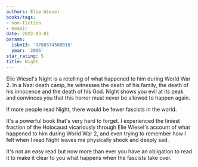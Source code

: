 ```yaml
---
authors: Elie Wiesel
books/tags:
- non-fiction
- memoir
date: 2022-03-01
params:
  isbn13: '9780374500016'
  year: '2006'
star_rating: 5
title: Night
---
```


Elie Wiesel's Night is a retelling of what happened to him during World War 2.
In a Nazi death camp, he witnesses the death of his family, the death of his
innocence and the death of his God. Night shows you evil at its peak and
convinces you that this horror must never be allowed to happen again.

<!--more-->

If more people read Night, there would be fewer fascists in the world.

It's a powerful book that's very hard to forget. I experienced the tiniest
fraction of the Holocaust vicariously through Elie Wiesel's account of what
happened to him during World War 2, and even trying to remember how I felt when
I read Night leaves me physically shook and deeply sad.

It's not an easy read but now more than ever you have an obligation to read it
to make it clear to you what happens when the fascists take over.
